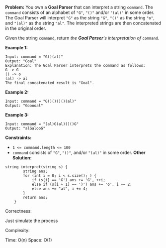 **Problem:**
You own a **Goal Parser** that can interpret a string `command`. The `command` consists of an alphabet of `"G"`, `"()"` and/or `"(al)"` in some order. The Goal Parser will interpret `"G"` as the string `"G"`, `"()"` as the string `"o"`, and `"(al)"` as the string `"al"`. The interpreted strings are then concatenated in the original order.

Given the string `command`, return *the **Goal Parser**'s interpretation of* `command`.

 

**Example 1:**

```
Input: command = "G()(al)"
Output: "Goal"
Explanation: The Goal Parser interprets the command as follows:
G -> G
() -> o
(al) -> al
The final concatenated result is "Goal".
```

**Example 2:**

```
Input: command = "G()()()()(al)"
Output: "Gooooal"
```

**Example 3:**

```
Input: command = "(al)G(al)()()G"
Output: "alGalooG"
```

 

**Constraints:**

- `1 <= command.length <= 100`
- `command` consists of `"G"`, `"()"`, and/or `"(al)"` in some order.
**Other Solution:**
```
string interpret(string s) {
        string ans;
        for (int i = 0; i < s.size(); ) {
            if (s[i] == 'G') ans += 'G', ++i;
            else if (s[i + 1] == ')') ans += 'o', i += 2;
            else ans += "al", i += 4;
        }
        return ans;
    }
```
Correctness:

Just simulate the process

Complexity:

Time: O(n)
Space: O(1)